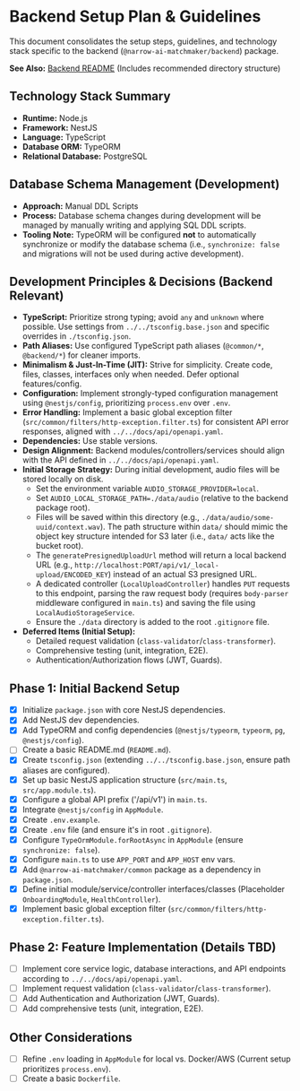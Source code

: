 # Backend Setup Plan & Guidelines

This document consolidates the setup steps, guidelines, and technology stack specific to the backend (`@narrow-ai-matchmaker/backend`) package.

**See Also:** [Backend README](./README.md) (Includes recommended directory structure)

## Technology Stack Summary

*   **Runtime:** Node.js
*   **Framework:** NestJS
*   **Language:** TypeScript
*   **Database ORM:** TypeORM
*   **Relational Database:** PostgreSQL

## Database Schema Management (Development)

*   **Approach:** Manual DDL Scripts
*   **Process:** Database schema changes during development will be managed by manually writing and applying SQL DDL scripts.
*   **Tooling Note:** TypeORM will be configured **not** to automatically synchronize or modify the database schema (i.e., `synchronize: false` and migrations will not be used during active development).

## Development Principles & Decisions (Backend Relevant)

*   **TypeScript:** Prioritize strong typing; avoid `any` and `unknown` where possible. Use settings from `../../tsconfig.base.json` and specific overrides in `./tsconfig.json`.
*   **Path Aliases:** Use configured TypeScript path aliases (`@common/*`, `@backend/*`) for cleaner imports.
*   **Minimalism & Just-In-Time (JIT):** Strive for simplicity. Create code, files, classes, interfaces only when needed. Defer optional features/config.
*   **Configuration:** Implement strongly-typed configuration management using `@nestjs/config`, prioritizing `process.env` over `.env`.
*   **Error Handling:** Implement a basic global exception filter (`src/common/filters/http-exception.filter.ts`) for consistent API error responses, aligned with `../../docs/api/openapi.yaml`.
*   **Dependencies:** Use stable versions.
*   **Design Alignment:** Backend modules/controllers/services should align with the API defined in `../../docs/api/openapi.yaml`.
*   **Initial Storage Strategy:** During initial development, audio files will be stored locally on disk.
    *   Set the environment variable `AUDIO_STORAGE_PROVIDER=local`.
    *   Set `AUDIO_LOCAL_STORAGE_PATH=./data/audio` (relative to the backend package root).
    *   Files will be saved within this directory (e.g., `./data/audio/some-uuid/context.wav`). The path structure within `data/` should mimic the object key structure intended for S3 later (i.e., `data/` acts like the bucket root).
    *   The `generatePresignedUploadUrl` method will return a local backend URL (e.g., `http://localhost:PORT/api/v1/_local-upload/ENCODED_KEY`) instead of an actual S3 presigned URL.
    *   A dedicated controller (`LocalUploadController`) handles `PUT` requests to this endpoint, parsing the raw request body (requires `body-parser` middleware configured in `main.ts`) and saving the file using `LocalAudioStorageService`.
    *   Ensure the `./data` directory is added to the root `.gitignore` file.
*   **Deferred Items (Initial Setup):**
    *   Detailed request validation (`class-validator`/`class-transformer`).
    *   Comprehensive testing (unit, integration, E2E).
    *   Authentication/Authorization flows (JWT, Guards).

## Phase 1: Initial Backend Setup

- [x] Initialize `package.json` with core NestJS dependencies.
- [x] Add NestJS dev dependencies.
- [x] Add TypeORM and config dependencies (`@nestjs/typeorm`, `typeorm`, `pg`, `@nestjs/config`).
- [ ] Create a basic README.md (`README.md`).
- [x] Create `tsconfig.json` (extending `../../tsconfig.base.json`, ensure path aliases are configured).
- [x] Set up basic NestJS application structure (`src/main.ts`, `src/app.module.ts`).
- [x] Configure a global API prefix ('/api/v1') in `main.ts`.
- [x] Integrate `@nestjs/config` in `AppModule`.
- [x] Create `.env.example`.
- [x] Create `.env` file (and ensure it's in root `.gitignore`).
- [x] Configure `TypeOrmModule.forRootAsync` in `AppModule` (ensure `synchronize: false`).
- [x] Configure `main.ts` to use `APP_PORT` and `APP_HOST` env vars.
- [x] Add `@narrow-ai-matchmaker/common` package as a dependency in `package.json`.
- [x] Define initial module/service/controller interfaces/classes (Placeholder `OnboardingModule`, `HealthController`).
- [x] Implement basic global exception filter (`src/common/filters/http-exception.filter.ts`).

## Phase 2: Feature Implementation (Details TBD)

- [ ] Implement core service logic, database interactions, and API endpoints according to `../../docs/api/openapi.yaml`.
- [ ] Implement request validation (`class-validator`/`class-transformer`).
- [ ] Add Authentication and Authorization (JWT, Guards).
- [ ] Add comprehensive tests (unit, integration, E2E).

## Other Considerations

- [ ] Refine `.env` loading in `AppModule` for local vs. Docker/AWS (Current setup prioritizes `process.env`).
- [ ] Create a basic `Dockerfile`. 